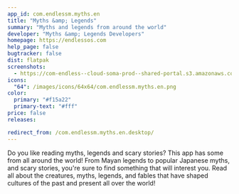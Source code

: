 ```yaml
---
app_id: com.endlessm.myths.en
title: "Myths &amp; Legends"
summary: "Myths and legends from around the world"
developer: "Myths &amp; Legends Developers"
homepage: https://endlessos.com
help_page: false
bugtracker: false
dist: flatpak
screenshots:
  - https://com-endless--cloud-soma-prod--shared-portal.s3.amazonaws.com/apps.282.screenshots.7be04217-70b4-4e7b-91e5-2288bbc566ba_201810232027434747.png
icons:
  "64": /images/icons/64x64/com.endlessm.myths.en.png
color:
  primary: "#f15a22"
  primary-text: "#fff"
price: false
releases:

redirect_from: /com.endlessm.myths.en.desktop/
---
```


<p>Do you like reading myths, legends and scary stories? This app has some from all around the world! From Mayan legends to popular Japanese myths, and scary stories, you're sure to find something that will interest you. Read all about the creatures, myths, legends, and fables that have shaped cultures of the past and present all over the world!</p>